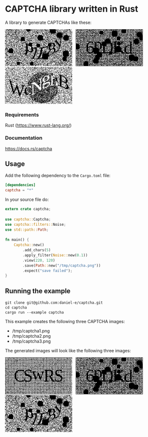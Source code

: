 # CAPTCHA library written in Rust

A library to generate CAPTCHAs like these:

![captcha](doc/captcha3.png) &nbsp; ![captcha](doc/captcha2.png) &nbsp; ![captcha](doc/captcha_mila_medium.png)

### Requirements

Rust (https://www.rust-lang.org/)

### Documentation

https://docs.rs/captcha

## Usage

Add the following dependency to the `Cargo.toml` file:

```toml
[dependencies]
captcha = "*"
```

In your source file do:

```rust
extern crate captcha;

use captcha::Captcha;
use captcha::filters::Noise;
use std::path::Path;

fn main() {
    Captcha::new()
        .add_chars(5)
        .apply_filter(Noise::new(0.1))
        .view(220, 120)
        .save(Path::new("/tmp/captcha.png"))
        .expect("save failed");
}
```

## Running the example

    git clone git@github.com:daniel-e/captcha.git
    cd captcha
    cargo run --example captcha

This example creates the following three CAPTCHA images:
* /tmp/captcha1.png
* /tmp/captcha2.png
* /tmp/captcha3.png

The generated images will look like the following three images:

![captcha](doc/captcha1.png) &nbsp; ![captcha](doc/captcha2.png)
&nbsp;
![captcha](doc/captcha3.png)